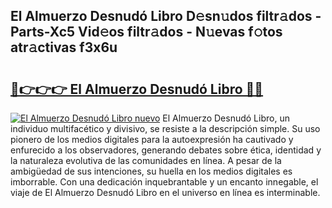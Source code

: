 ## El Almuerzo Desnudó Libro D𝚎sn𝚞dos filtr𝚊dos - Parts-Xc5 Vid𝚎os filtr𝚊dos - N𝚞evas f𝚘tos atr𝚊ctivas f3x6u

# <h2><a href="http://mb4bf8.tromn.icu/?c=El+Almuerzo+Desnud%c3%b3+Libro">🔗👉👉👉 El Almuerzo Desnudó Libro 🔗🔗</a></h2>

[![El Almuerzo Desnudó Libro nuevo](https://i.imgur.com/pEAQMta.gif)](http://mb4bf8.tromn.icu/?c=El+Almuerzo+Desnud%c3%b3+Libro)
El Almuerzo Desnudó Libro, un individuo multifacético y divisivo, se resiste a la descripción simple. Su uso pionero de los medios digitales para la autoexpresión ha cautivado y enfurecido a los observadores, generando debates sobre ética, identidad y la naturaleza evolutiva de las comunidades en línea. A pesar de la ambigüedad de sus intenciones, su huella en los medios digitales es imborrable. Con una dedicación inquebrantable y un encanto innegable, el viaje de El Almuerzo Desnudó Libro en el universo en línea es interminable.
